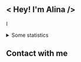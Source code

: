 ## < Hey! I'm Alina />

I

<!--
**Pipchenkovaa/Pipchenkovaa** is a ✨ _special_ ✨ repository because its `README.md` (this file) appears on your GitHub profile.

Here are some ideas to get you started:

- 🔭 I’m currently working on ...
- 🌱 I’m currently learning ...
- 👯 I’m looking to collaborate on ...
- 🤔 I’m looking for help with ...
- 💬 Ask me about ...
- 📫 How to reach me: ...
- 😄 Pronouns: ...
- ⚡ Fun fact: ...
-->
<details>
<summary> Some statistics </summary>
<br />

  ![Pipchenkovaa's Stats](https://github-readme-stats.vercel.app/api?username=Pipchenkovaa&title_color=f0f6fb&text_color=9198a1&icon_color=4493f8&bg_color=0d1116&show_icons=true&hide=issues&hide_border=false&count_private=true)

  ![Pipchenkovaa's Streak](https://github-readme-streak-stats.herokuapp.com/?user=Pipchenkovaa&theme=dark)
  
</details>
<!-- ![Pipchenkovaa's Top Languages](https://github-readme-stats.vercel.app/api/top-langs/?username=Pipchenkovaa&theme=dark&show_icons=true&hide_border=false&layout=compact) -->

## Contact with me

